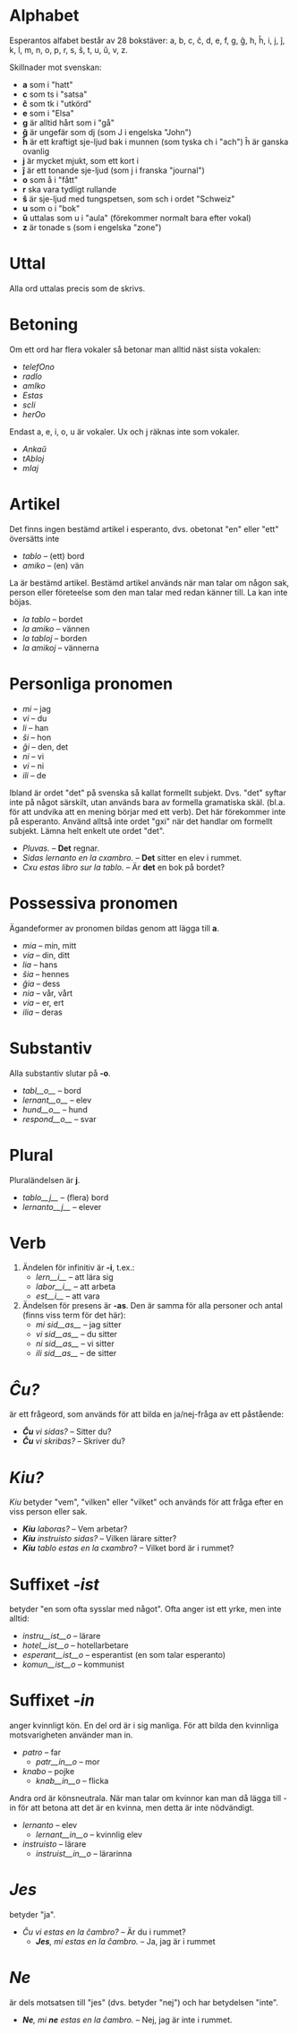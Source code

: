 # Alphabet

Esperantos alfabet består av 28 bokstäver: a, b, c, ĉ, d, e, f, g, ĝ, h, ĥ, i, j, ĵ, k, l, m, n, o, p, r, s, ŝ, t, u, ŭ, v, z.

Skillnader mot svenskan:

- __a__ som i "hatt"
- __c__ som ts i "satsa"
- __ĉ__ som tk i "utkörd"
- __e__ som i "Elsa"
- __g__ är alltid hårt som i "gå"
- __ĝ__ är ungefär som dj (som J i engelska "John")
- __ĥ__ är ett kraftigt sje-ljud bak i munnen (som tyska ch i "ach") ĥ är ganska ovanlig
- __j__ är mycket mjukt, som ett kort i
- __ĵ__ är ett tonande sje-ljud (som j i franska "journal")
- __o__ som å i "fått"
- __r__ ska vara tydligt rullande
- __ŝ__ är sje-ljud med tungspetsen, som sch i ordet "Schweiz"
- __u__ som o i "bok"
- __ŭ__ uttalas som u i "aula" (förekommer normalt bara efter vokal)
- __z__ är tonade s (som i engelska "zone")


# Uttal

Alla ord uttalas precis som de skrivs.

# Betoning

Om ett ord har flera vokaler så betonar man alltid näst sista vokalen:

- *telefOno*
- *radIo* 
- *amIko* 
- *Estas*
- *scIi*
- *herOo*

Endast a, e, i, o, u är vokaler. Ux och j räknas inte som vokaler.

- *Ankaŭ*
- *tAbloj*
- *mIaj*

# Artikel

Det finns ingen bestämd artikel i esperanto, dvs. obetonat "en" eller "ett" översätts inte

- *tablo* – (ett) bord
- *amiko* – (en) vän

La är bestämd artikel. Bestämd artikel används när man talar om någon sak, person eller företeelse som den man talar med redan känner till. La kan inte böjas. 

- *la tablo* – bordet
- *la amiko* – vännen
- *la tabloj* – borden
- *la amikoj* – vännerna

# Personliga pronomen

- *mi* – jag
- *vi* – du
- *li* – han
- *ŝi* – hon
- *ĝi* – den, det
- *ni* – vi
- *vi* – ni
- *ili* – de

Ibland är ordet "det" på svenska så kallat formellt subjekt. Dvs. "det" syftar inte på något särskilt, utan används bara av formella gramatiska skäl. (bl.a. för att undvika att en mening börjar med ett verb). Det här förekommer inte på esperanto. Använd alltså inte ordet "gxi" när det handlar om formellt subjekt. Lämna helt enkelt ute ordet "det".

- *Pluvas.* – __Det__ regnar.
- *Sidas lernanto en la cxambro.* – __Det__ sitter en elev i rummet.
- *Cxu estas libro sur la tablo.* – Är __det__ en bok på bordet?

# Possessiva pronomen

Ägandeformer av pronomen bildas genom att lägga till  __a__.

- *mia* – min, mitt
- *via* – din, ditt
- *lia* – hans
- *ŝia* – hennes
- *ĝia* – dess
- *nia* – vår, vårt
- *via* – er, ert
- *ilia* – deras

# Substantiv

Alla substantiv slutar på __-o__. 

- *tabl__o__* – bord
- *lernant__o__* – elev
- *hund__o__* – hund
- *respond__o__* – svar

# Plural

Pluraländelsen är __j__. 

- *tablo__j__* – (flera) bord
- *lernanto__j__* – elever

# Verb

1. Ändelen för infinitiv är __-i__, t.ex.:
   - *lern__i__* – att lära sig
   - *labor__i__* – att arbeta
   - *est__i__* – att vara
2. Ändelsen för presens är __-as__. Den är samma för alla personer och antal (finns viss term för det här):
   - *mi sid__as__* – jag sitter
   - *vi sid__as__* – du sitter
   - *ni sid__as__* – vi sitter
   - *ili sid__as__* – de sitter

# *Ĉu?*

är ett frågeord, som används för att bilda en ja/nej-fråga av ett påstående:

- *__Ĉu__ vi sidas?* – Sitter du?
- *__Ĉu__ vi skribas?* – Skriver du?

# *Kiu?*

*Kiu* betyder "vem", "vilken" eller "vilket" och används för att fråga efter en viss person eller sak.

- *__Kiu__ laboras?* – Vem arbetar?
- *__Kiu__ instruisto sidas?* – Vilken lärare sitter?
- *__Kiu__ tablo estas en la cxambro*? – Vilket bord är i rummet?


# Suffixet *-ist*

betyder "en som ofta sysslar med något". Ofta anger ist ett yrke, men inte alltid:

- *instru__ist__o* – lärare
- *hotel__ist__o* – hotellarbetare
- *esperant__ist__o* – esperantist (en som talar esperanto)
- *komun__ist__o* – kommunist


# Suffixet *-in*

anger kvinnligt kön. En del ord är i sig manliga. För att bilda den kvinnliga motsvarigheten använder man in. 

- *patro* – far
    - *patr__in__o* – mor
- *knabo* – pojke
    - *knab__in__o* – flicka

Andra ord är könsneutrala. När man talar om kvinnor kan man då lägga till -in för att betona att det är en kvinna, men detta är inte nödvändigt.

- *lernanto* – elev
    - *lernant__in__o* – kvinnlig elev 
- *instruisto* – lärare
    - *instruist__in__o* – lärarinna

# *Jes*

betyder "ja".

- *Ĉu vi estas en la ĉambro?* – Är du i rummet?
  - *__Jes__, mi estas en la ĉambro.* – Ja, jag är i rummet

# *Ne*

är dels motsatsen till "jes" (dvs. betyder "nej") och har betydelsen "inte".

- *__Ne__, mi __ne__ estas en la ĉambro.* – Nej, jag är inte i rummet.
